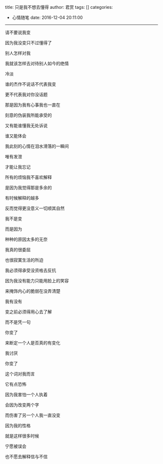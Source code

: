 title: 只是我不想去懂得
author: 君赏
tags: []
categories:
  - 心情随笔
date: 2016-12-04 20:11:00
---
请不要说我变

因为我没变只不过懂得了

别人怎样对我

我就该怎样去对待别人如今的绝情

冷淡

谁的杰作不说话不代表我变

更不代表我对你没话题

那是因为我有心事我也一直在

刻意的伪装我所能承受的

又有能谁懂我无处诉说

谁又能体会

我此刻的心情在泪水滑落的一瞬间

唯有发泄

才能让我忘记

所有的烦恼我不喜欢解释

是因为我觉得那是多余的

有时候解释的越多

反而觉得更没意义一切顺其自然

我不是变

而是因为

种种的原因太多的无奈

我真的很委屈

也很寂寞生活的所迫

我必须得承受没资格去反抗

因为我没有能力只能用脸上的笑容

来掩饰内心的脆弱在没弄清楚

我有没有

变之前必须得用心去了解

而不是凭一句

你变了

来断定一个人是否真的有变化

我讨厌

你变了

这个词对我而言

它有点恐怖

因为我害怕一个人执着

会因为改变两个字

而伤害了另一个人我一直没变

因为我的性格

就是这样很多时候

宁愿被误会

也不愿去解释信与不信